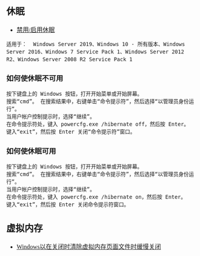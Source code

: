 <font face="Simsun" size=3>

## 休眠

- [禁用/启用休眠](https://docs.microsoft.com/zh-cn/troubleshoot/windows-client/deployment/disable-and-re-enable-hibernation)
~~~
适用于：  Windows Server 2019、Windows 10 - 所有版本、Windows Server 2016、Windows 7 Service Pack 1、Windows Server 2012 R2、Windows Server 2008 R2 Service Pack 1
~~~
### 如何使休眠不可用

~~~
按下键盘上的 Windows 按钮，打开开始菜单或开始屏幕。
搜索“cmd”。 在搜索结果中，右键单击“命令提示符”，然后选择“以管理员身份运行”。
当用户帐户控制提示时，选择“继续”。
在命令提示符处，键入 powercfg.exe /hibernate off，然后按 Enter。
键入“exit”，然后按 Enter 关闭“命令提示符”窗口。
~~~

###  如何使休眠可用

~~~
按下键盘上的 Windows 按钮，打开开始菜单或开始屏幕。
搜索“cmd”。 在搜索结果中，右键单击“命令提示符”，然后选择“以管理员身份运行”。
当用户帐户控制提示时，选择“继续”。
在命令提示符处，键入 powercfg.exe /hibernate on，然后按 Enter。
键入“exit”，然后按 Enter 关闭命令提示符窗口。
~~~

## 虚拟内存

- [Windows以在关闭时清除虚拟内存页面文件时缓慢关闭](https://docs.microsoft.com/zh-cn/troubleshoot/windows-client/performance/windows-shuts-down-slowly-when-set-to-clear-virtual-memory-pagefile)

</font>